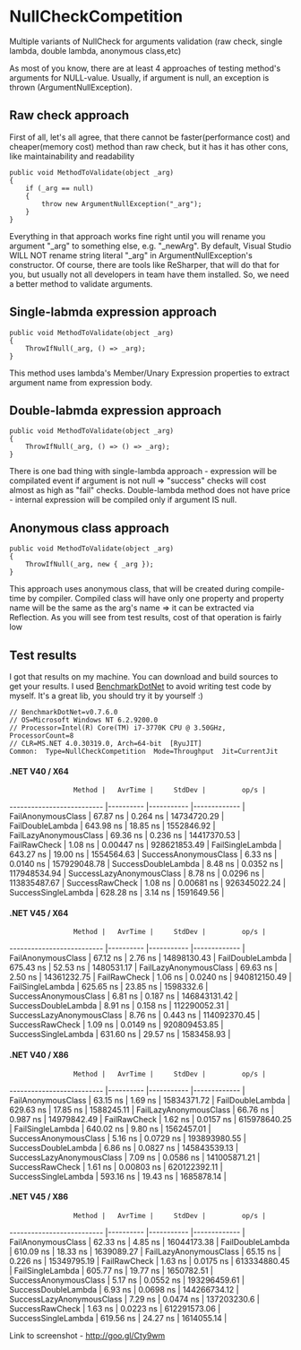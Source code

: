 # NullCheckCompetition
Multiple variants of NullCheck for arguments validation (raw check, single lambda, double lambda, anonymous class,etc)


As most of you know, there are at least 4 approaches of testing method's arguments for NULL-value. Usually, if argument is null, an exception is thrown (ArgumentNullException).

Raw check approach
---------
First of all, let's all agree, that there cannot be faster(performance cost) and cheaper(memory cost) method than raw check, but it has it has other cons, like maintainability and readability
```
public void MethodToValidate(object _arg)
{
	if (_arg == null)
	{
		throw new ArgumentNullException("_arg");
	}
}
```
Everything in that approach works fine right until you will rename you argument "_arg" to something else, e.g. "_newArg". By default, Visual Studio WILL NOT rename string literal "_arg" in ArgumentNullException's constructor.  Of course, there are tools like ReSharper, that will do that for you, but usually not all developers in team have them installed. So, we need a better method to validate arguments.

Single-labmda expression approach
---------------------------------
```
public void MethodToValidate(object _arg)
{
	ThrowIfNull(_arg, () => _arg);
}
```
This method uses lambda's Member/Unary Expression properties to extract argument name from expression body. 

Double-labmda expression approach
---------------------------------
```
public void MethodToValidate(object _arg)
{
	ThrowIfNull(_arg, () => () => _arg);
}
```
There is one bad thing with single-lambda approach - expression will be compilated event if argument is not null => "success" checks will cost almost as high as "fail" checks. Double-lambda method does not have price - internal expression will be compiled only if argument IS null.

Anonymous class approach
------------------------
```
public void MethodToValidate(object _arg)
{
	ThrowIfNull(_arg, new { _arg });
}
```
This approach uses anonymous class, that will be created during compile-time by compiler. Compiled class will have only one property and property name will be the same as the arg's name => it can be extracted via Reflection. As you will see from test results, cost of that operation is fairly low

Test results
------------
I got that results on my machine. You can download and build sources to get your results. I used [BenchmarkDotNet](https://github.com/PerfDotNet/BenchmarkDotNet) to avoid writing test code by myself. It's a great lib, you should try it by yourself :)


```
// BenchmarkDotNet=v0.7.6.0
// OS=Microsoft Windows NT 6.2.9200.0
// Processor=Intel(R) Core(TM) i7-3770K CPU @ 3.50GHz, ProcessorCount=8
// CLR=MS.NET 4.0.30319.0, Arch=64-bit  [RyuJIT]
Common:  Type=NullCheckCompetition  Mode=Throughput  Jit=CurrentJit
```
#### .NET V40 / X64
                    Method |   AvrTime |     StdDev |         op/s |
-------------------------- |---------- |----------- |------------- |
        FailAnonymousClass |  67.87 ns |   0.264 ns |  14734720.29 |
          FailDoubleLambda | 643.98 ns |   18.85 ns |   1552846.92 |
    FailLazyAnonymousClass |  69.36 ns |   0.236 ns |  14417370.53 |
              FailRawCheck |   1.08 ns | 0.00447 ns | 928621853.49 |
          FailSingleLambda | 643.27 ns |   19.00 ns |   1554564.63 |
     SuccessAnonymousClass |   6.33 ns |  0.0140 ns | 157929048.78 |
       SuccessDoubleLambda |   8.48 ns |  0.0352 ns | 117948534.94 |
 SuccessLazyAnonymousClass |   8.78 ns |  0.0296 ns | 113835487.67 |
           SuccessRawCheck |   1.08 ns | 0.00681 ns | 926345022.24 |
       SuccessSingleLambda | 628.28 ns |    3.14 ns |   1591649.56 |
      
#### .NET V45 / X64
                    Method |   AvrTime |     StdDev |         op/s |
-------------------------- |---------- |----------- |------------- |
        FailAnonymousClass |  67.12 ns |    2.76 ns |  14898130.43 |
          FailDoubleLambda | 675.43 ns |   52.53 ns |   1480531.17 |
    FailLazyAnonymousClass |  69.63 ns |    2.50 ns |  14361232.75 |
              FailRawCheck |   1.06 ns |  0.0240 ns | 940812150.49 |
          FailSingleLambda | 625.65 ns |   23.85 ns |    1598332.6 |
     SuccessAnonymousClass |   6.81 ns |   0.187 ns | 146843131.42 |
       SuccessDoubleLambda |   8.91 ns |   0.158 ns | 112290052.31 |
 SuccessLazyAnonymousClass |   8.76 ns |   0.443 ns | 114092370.45 |
           SuccessRawCheck |   1.09 ns |  0.0149 ns | 920809453.85 |
       SuccessSingleLambda | 631.60 ns |   29.57 ns |   1583458.93 |
       
#### .NET V40 / X86
                    Method |   AvrTime |     StdDev |         op/s |
-------------------------- |---------- |----------- |------------- |
        FailAnonymousClass |  63.15 ns |    1.69 ns |  15834371.72 |
          FailDoubleLambda | 629.63 ns |   17.85 ns |   1588245.11 |
    FailLazyAnonymousClass |  66.76 ns |   0.987 ns |  14979842.49 |
              FailRawCheck |   1.62 ns |  0.0157 ns | 615978640.25 |
          FailSingleLambda | 640.02 ns |    9.80 ns |   1562457.01 |
     SuccessAnonymousClass |   5.16 ns |  0.0729 ns | 193893980.55 |
       SuccessDoubleLambda |   6.86 ns |  0.0827 ns | 145843539.13 |
 SuccessLazyAnonymousClass |   7.09 ns |  0.0586 ns | 141005871.21 |
           SuccessRawCheck |   1.61 ns | 0.00803 ns | 620122392.11 |
       SuccessSingleLambda | 593.16 ns |   19.43 ns |   1685878.14 |

#### .NET V45 / X86
                    Method |   AvrTime |     StdDev |         op/s |
-------------------------- |---------- |----------- |------------- |
        FailAnonymousClass |  62.33 ns |    4.85 ns |  16044173.38 |
          FailDoubleLambda | 610.09 ns |   18.33 ns |   1639089.27 |
    FailLazyAnonymousClass |  65.15 ns |   0.226 ns |  15349795.19 |
              FailRawCheck |   1.63 ns |  0.0175 ns | 613334880.45 |
          FailSingleLambda | 605.77 ns |   19.77 ns |   1650782.51 |
     SuccessAnonymousClass |   5.17 ns |  0.0552 ns | 193296459.61 |
       SuccessDoubleLambda |   6.93 ns |  0.0698 ns | 144266734.12 |
 SuccessLazyAnonymousClass |   7.29 ns |  0.0474 ns |  137203230.6 |
           SuccessRawCheck |   1.63 ns |  0.0223 ns | 612291573.06 |
       SuccessSingleLambda | 619.56 ns |   24.27 ns |   1614055.14 |
       
Link to screenshot - http://goo.gl/Cty9wm
